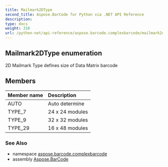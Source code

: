 ```yaml
---
title: Mailmark2DType
second_title: Aspose.BarCode for Python via .NET API Reference
description: 
type: docs
weight: 310
url: /python-net/api-reference/aspose.barcode.complexbarcode/mailmark2dtype/
---
```


## Mailmark2DType enumeration

2D Mailmark Type defines size of Data Matrix barcode

## Members
| Member name | Description |
| :- | :- |
|AUTO|Auto determine|
|TYPE_7|24 x 24 modules|
|TYPE_9|32 x 32 modules|
|TYPE_29|16 x 48 modules|

### See Also

* namespace [aspose.barcode.complexbarcode](/barcode/python-net/api-reference/aspose.barcode.complexbarcode/)
* assembly [Aspose.BarCode](/barcode/python-net/api-reference/)

